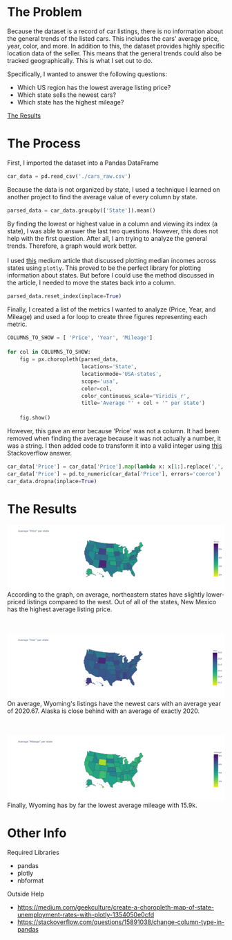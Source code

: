 # The Problem

Because the dataset is a record of car listings, there is no information about the general trends of the listed cars.
This includes the cars' average price, year, color, and more. 
In addition to this, the dataset provides highly specific location data of the seller.
This means that the general trends could also be tracked geographically. This is what I set out to do.

Specifically, I wanted to answer the following questions:
* Which US region has the lowest average listing price?
* Which state sells the newest cars?
* Which state has the highest mileage?

[The Results](#the-results)

# The Process

First, I imported the dataset into a Pandas DataFrame
```python
car_data = pd.read_csv('./cars_raw.csv')
```

Because the data is not organized by state, I used a technique I learned on another project to find the average value of every column by state.
```python
parsed_data = car_data.groupby(['State']).mean()
```

By finding the lowest or highest value in a column and viewing its index (a state), I was able to answer the last two questions. However, this does not help with the first question. After all, I am trying to analyze the general trends. Therefore, a graph would work better.
<br><br>
I used [this](https://medium.com/geekculture/create-a-choropleth-map-of-state-unemployment-rates-with-plotly-1354050e0cfd) medium article that discussed plotting median incomes across states using ```plotly```. This proved to be the perfect library for plotting information about states. But before I could use the method discussed in the article, I needed to move the states back into a column.
```python
parsed_data.reset_index(inplace=True)
```

Finally, I created a list of the metrics I wanted to analyze (Price, Year, and Mileage) and used a for loop to create three figures representing each metric.

```python
COLUMNS_TO_SHOW = [ 'Price', 'Year', 'Mileage']

for col in COLUMNS_TO_SHOW:
    fig = px.choropleth(parsed_data,
                        locations='State',
                        locationmode='USA-states',
                        scope='usa',
                        color=col,
                        color_continuous_scale='Viridis_r',
                        title='Average "' + col + '" per state')

    fig.show()
```

However, this gave an error because 'Price' was not a column. It had been removed when finding the average because it was not actually a number, it was a string. I then added code to transform it into a valid integer using [this](https://stackoverflow.com/questions/15891038/change-column-type-in-pandas)
Stackoverflow answer.
```python
car_data['Price'] = car_data['Price'].map(lambda x: x[1:].replace(',', ''))
car_data['Price'] = pd.to_numeric(car_data['Price'], errors='coerce')
car_data.dropna(inplace=True)
```

# The Results
![Price Plot](./plots/price_plot.png)
According to the graph, on average, northeastern states have slightly lower-priced listings compared to the west. Out of all of the states, New Mexico has the highest average listing price.
<br><br><br>

![Year Plot](./plots/year_plot.png)
On average, Wyoming's listings have the newest cars with an average year of 2020.67. Alaska is close behind with an average of exactly 2020.
<br><br><br>

![Mileage Plot](./plots/mileage_plot.png)
Finally, Wyoming has by far the lowest average mileage with 15.9k.

# Other Info

Required Libraries
* pandas
* plotly
* nbformat

Outside Help
* https://medium.com/geekculture/create-a-choropleth-map-of-state-unemployment-rates-with-plotly-1354050e0cfd
* https://stackoverflow.com/questions/15891038/change-column-type-in-pandas